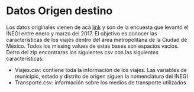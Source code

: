 # Datos Origen destino 

Los datos originales vienen de acá [link](https://www.inegi.org.mx/programas/eod/2017/) y son de la encuesta que levantó el INEGI entre enero y marzo
del 2017. El objetivo es conocer las características de los viajes dentro del área metropolitana de la Ciudad de México. Todos los missing values de 
estas bases son espacios vacios. 
Detro del zip encontraras los siguientes csv con las siguientes características: 

* Viajes.csv: contiene toda la información de los viajes. Las variables de municipio, estado y distrito de origen siguen la nomenclatura del INEGI
* Transporte.csv: información sobre los medios de transporte utilizados
